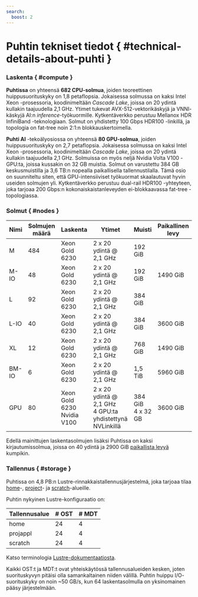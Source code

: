 ```yaml
---
search:
  boost: 2
---
```


# Puhtin tekniset tiedot { #technical-details-about-puhti }

### Laskenta { #compute }

**Puhtissa** on yhteensä **682 CPU-solmua**, joiden teoreettinen
huippusuorituskyky on 1,8 petaflopsia. Jokaisessa solmussa on kaksi Intel
Xeon -prosessoria, koodinimeltään _Cascade Lake_, joissa on 20 ydintä
kullakin taajuudella 2,1 GHz. Ytimet tukevat AVX-512-vektorikäskyjä ja VNNI-
käskyjä AI:n _inference_-työkuormille. Kytkentäverkko perustuu
Mellanox HDR InfiniBand -teknologiaan. Solmut on yhdistetty 100 Gbps HDR100
-linkillä, ja topologia on fat-tree noin 2:1:n blokkauskertoimella.

**Puhti AI** -tekoälyosiossa on yhteensä **80 GPU-solmua**, joiden huippusuorituskyky
on 2,7 petaflopsia. Jokaisessa solmussa on kaksi Intel Xeon -prosessoria,
koodinimeltään _Cascade Lake_, joissa on 20 ydintä kullakin taajuudella 2,1 GHz.
Solmuissa on myös neljä Nvidia Volta V100 -GPU:ta, joissa kussakin on 32 GB muistia.
Solmut on varustettu 384 GB keskusmuistilla ja 3,6 TB:n nopealla paikallisella tallennustilalla.
Tämä osio on suunniteltu siten, että GPU-intensiiviset työkuormat skaalautuvat hyvin
useiden solmujen yli. Kytkentäverkko perustuu dual-rail HDR100 -yhteyteen, joka
tarjoaa 200 Gbps:n kokonaiskaistanleveyden ei-blokkaavassa fat-tree -topologiassa.


### Solmut { #nodes }


| Nimi      |  Solmujen määrä |  Laskenta       | Ytimet                  | Muisti  | Paikallinen levy |
|-----------|------------------|-----------------|-------------------------|---------|------------------|
| M         |  484             | Xeon Gold 6230  | 2 x 20 ydintä @ 2,1 GHz | 192 GiB |                  |
| M-IO      |  48              | Xeon Gold 6230  | 2 x 20 ydintä @ 2,1 GHz | 192 GiB |  1490 GiB        |
| L         |  92              | Xeon Gold 6230  | 2 x 20 ydintä @ 2,1 GHz | 384 GiB |                  |
| L-IO      |  40              | Xeon Gold 6230  | 2 x 20 ydintä @ 2,1 GHz | 384 GiB |  3600 GiB        |
| XL        |  12              | Xeon Gold 6230  | 2 x 20 ydintä @ 2,1 GHz | 768 GiB |  1490 GiB        |
| BM-IO     |  6               | Xeon Gold 6230  | 2 x 20 ydintä @ 2,1 GHz | 1,5 TiB |  5960 GiB        |
| GPU       |  80              | Xeon Gold 6230<br>Nvidia V100  | 2 x 20 ydintä @ 2,1 GHz<br> 4 GPU:ta yhdistettynä NVLinkillä | 384 GiB<br>4 x 32 GB |  3600 GiB        |

Edellä mainittujen laskentasolmujen lisäksi Puhtissa on kaksi kirjautumissolmua, joissa on 40 ydintä ja 2900 GiB
[paikallista levyä](disk.md#login-nodes) kumpikin.


### Tallennus { #storage }

Puhtissa on 4,8 PB:n Lustre-rinnakkaistallennusjärjestelmä, joka tarjoaa tilaa
[home](disk.md#home-directory)-, [project](disk.md#projappl-directory)- ja
[scratch](disk.md#scratch-directory)-alueille.

Puhtin nykyinen Lustre-konfiguraatio on:

| Tallennusalue | # OST | # MDT |
|---------------|-------|-------|
| home          |  24   |   4   |
| projappl      |  24   |   4   |
| scratch       |  24   |   4   |

Katso terminologia [Lustre-dokumentaatiosta](lustre.md).

Kaikki OST:t ja MDT:t ovat yhteiskäytössä tallennusalueiden kesken, joten
suorituskyvyn pitäisi olla samankaltainen niiden välillä. Puhtin huippu I/O-
suorituskyky on noin ~50 GB/s, kun 64 laskentasolmulla on yksinomainen
pääsy järjestelmään.